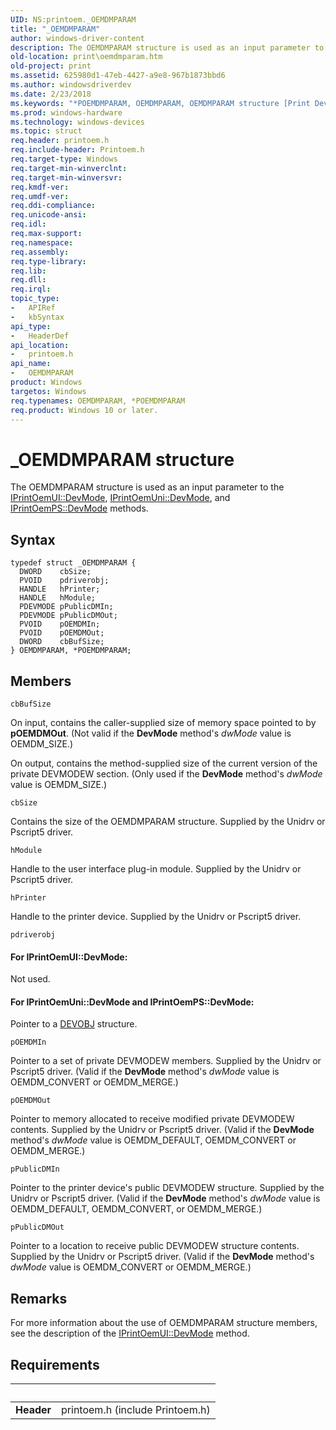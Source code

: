 ```yaml
---
UID: NS:printoem._OEMDMPARAM
title: "_OEMDMPARAM"
author: windows-driver-content
description: The OEMDMPARAM structure is used as an input parameter to the IPrintOemUI::DevMode, IPrintOemUni::DevMode, and IPrintOemPS::DevMode methods.
old-location: print\oemdmparam.htm
old-project: print
ms.assetid: 625980d1-47eb-4427-a9e8-967b1873bbd6
ms.author: windowsdriverdev
ms.date: 2/23/2018
ms.keywords: "*POEMDMPARAM, OEMDMPARAM, OEMDMPARAM structure [Print Devices], POEMDMPARAM, POEMDMPARAM structure pointer [Print Devices], _OEMDMPARAM, print.oemdmparam, print_unidrv-pscript_ui_49535272-ec29-4133-8105-0ce9b31808a2.xml, printoem/OEMDMPARAM, printoem/POEMDMPARAM"
ms.prod: windows-hardware
ms.technology: windows-devices
ms.topic: struct
req.header: printoem.h
req.include-header: Printoem.h
req.target-type: Windows
req.target-min-winverclnt: 
req.target-min-winversvr: 
req.kmdf-ver: 
req.umdf-ver: 
req.ddi-compliance: 
req.unicode-ansi: 
req.idl: 
req.max-support: 
req.namespace: 
req.assembly: 
req.type-library: 
req.lib: 
req.dll: 
req.irql: 
topic_type:
-	APIRef
-	kbSyntax
api_type:
-	HeaderDef
api_location:
-	printoem.h
api_name:
-	OEMDMPARAM
product: Windows
targetos: Windows
req.typenames: OEMDMPARAM, *POEMDMPARAM
req.product: Windows 10 or later.
---
```


# _OEMDMPARAM structure
The OEMDMPARAM structure is used as an input parameter to the <a href="https://msdn.microsoft.com/library/windows/hardware/ff554167">IPrintOemUI::DevMode</a>, <a href="https://msdn.microsoft.com/library/windows/hardware/ff554230">IPrintOemUni::DevMode</a>, and <a href="https://msdn.microsoft.com/library/windows/hardware/ff553205">IPrintOemPS::DevMode</a> methods.

## Syntax
````
typedef struct _OEMDMPARAM {
  DWORD    cbSize;
  PVOID    pdriverobj;
  HANDLE   hPrinter;
  HANDLE   hModule;
  PDEVMODE pPublicDMIn;
  PDEVMODE pPublicDMOut;
  PVOID    pOEMDMIn;
  PVOID    pOEMDMOut;
  DWORD    cbBufSize;
} OEMDMPARAM, *POEMDMPARAM;
````

## Members


`cbBufSize`

On input, contains the caller-supplied size of memory space pointed to by <b>pOEMDMOut</b>. (Not valid if the <b>DevMode</b> method's <i>dwMode</i> value is OEMDM_SIZE.)

On output, contains the method-supplied size of the current version of the private DEVMODEW section. (Only used if the <b>DevMode</b> method's <i>dwMode</i> value is OEMDM_SIZE.)

`cbSize`

Contains the size of the OEMDMPARAM structure. Supplied by the Unidrv or Pscript5 driver.

`hModule`

Handle to the user interface plug-in module. Supplied by the Unidrv or Pscript5 driver.

`hPrinter`

Handle to the printer device. Supplied by the Unidrv or Pscript5 driver.

`pdriverobj`

#### For IPrintOemUI::DevMode:

Not used.



#### For IPrintOemUni::DevMode and IPrintOemPS::DevMode:

Pointer to a <a href="..\printoem\ns-printoem-_devobj.md">DEVOBJ</a> structure.

`pOEMDMIn`

Pointer to a set of private DEVMODEW members. Supplied by the Unidrv or Pscript5 driver. (Valid if the <b>DevMode</b> method's <i>dwMode</i> value is OEMDM_CONVERT or OEMDM_MERGE.)

`pOEMDMOut`

Pointer to memory allocated to receive modified private DEVMODEW contents. Supplied by the Unidrv or Pscript5 driver. (Valid if the <b>DevMode</b> method's <i>dwMode</i> value is OEMDM_DEFAULT, OEMDM_CONVERT or OEMDM_MERGE.)

`pPublicDMIn`

Pointer to the printer device's public DEVMODEW structure. Supplied by the Unidrv or Pscript5 driver. (Valid if the <b>DevMode</b> method's <i>dwMode</i> value is OEMDM_DEFAULT, OEMDM_CONVERT, or OEMDM_MERGE.)

`pPublicDMOut`

Pointer to a location to receive public DEVMODEW structure contents. Supplied by the Unidrv or Pscript5 driver. (Valid if the <b>DevMode</b> method's <i>dwMode</i> value is OEMDM_CONVERT or OEMDM_MERGE.)

## Remarks
For more information about the use of OEMDMPARAM structure members, see the description of the <a href="https://msdn.microsoft.com/library/windows/hardware/ff554167">IPrintOemUI::DevMode</a> method.

## Requirements
| &nbsp; | &nbsp; |
| ---- |:---- |
| **Header** | printoem.h (include Printoem.h) |